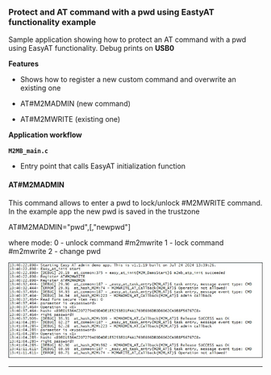 
### Protect and AT command with a pwd using EastyAT functionality example 

Sample application showing how to protect an AT command with a pwd using EasyAT functionality. Debug prints on **USB0**


**Features**


- Shows how to register a new custom command  and overwrite an existing one 

- AT#M2MADMIN (new command)
- AT#M2MWRITE (existing one)

**Application workflow**

**`M2MB_main.c`**

- Entry point that calls EasyAT initialization function

#### AT#M2MADMIN
This command allows to enter a pwd to lock/unlock #M2MWRITE command. In the example app the new pwd is saved in the trustzone

AT#M2MADMIN="pwd",<mode>[,"newpwd"]

where mode:
0 - unlock command #m2mwrite
1 - lock command #m2mwrite
2 - change pwd



![](../../pictures/samples/EasyAT_admin_bordered.png)

---------------------

